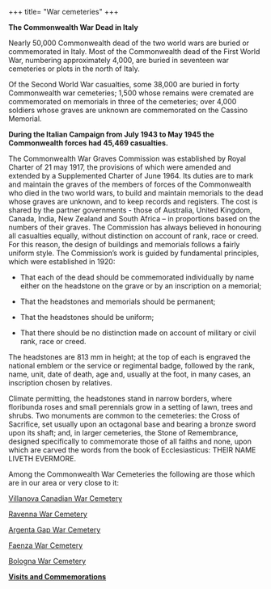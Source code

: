 +++
title= "War cemeteries"
+++

**The Commonwealth War Dead in Italy**

Nearly 50,000 Commonwealth dead of the two world wars are buried or commemorated in Italy.
Most of the Commonwealth dead of the First World War, numbering approximately 4,000, are buried in seventeen war cemeteries or plots in the north of Italy.

Of the Second World War casualties, some 38,000 are buried in forty Commonwealth war cemeteries; 1,500 whose remains were cremated are commemorated on memorials in three of the cemeteries; over 4,000 soldiers whose graves are unknown are commemorated on the Cassino Memorial.

**During the Italian Campaign from July 1943 to May 1945 the Commonwealth forces had 45,469 casualties.**

The Commonwealth War Graves Commission was established by Royal Charter of 21 may 1917, the provisions of which were amended and extended by a Supplemented Charter of June 1964.
Its duties are to mark and maintain the graves of the members of forces of the Commonwealth who died in the two world wars, to build and maintain memorials to the dead whose graves are unknown, and to keep records and registers.
The cost is shared  by the partner governments  - those of Australia, United Kingdom, Canada, India, New Zealand and South Africa – in proportions based on the numbers of their graves. 
The Commission has always believed in honouring all casualties equally, without distinction on account of rank, race or creed. For this reason, the design of buildings and memorials follows  a fairly  uniform style.
The Commission’s work is guided by fundamental principles, which were established in 1920:
-	That each of the dead should be commemorated individually by name either on the headstone on the grave or by an inscription on a memorial;

-	That the headstones and memorials should be permanent;


-	That the headstones should be uniform;

-	That there should be no distinction made on account of military or civil rank, race or creed.

The headstones are 813 mm in height; at the top of each is engraved the national emblem or the service or regimental badge, followed by the rank, name, unit, date of death, age and, usually at the foot, in many cases, an inscription chosen by relatives.

Climate permitting, the headstones stand in narrow borders, where floribunda roses and small perennials grow in a setting of lawn, trees and shrubs.
Two monuments are common to the cemeteries: the Cross of Sacrifice, set usually upon an octagonal base and bearing a bronze sword upon its shaft; and, in larger cemeteries, the Stone of Remembrance, designed specifically to commemorate those of all faiths and none, upon which are carved the words from the book of Ecclesiasticus: THEIR NAME LIVETH EVERMORE.

Among the Commonwealth War Cemeteries the following are those which are in our area or very close to it:


[Villanova Canadian War Cemetery](/en/cemeteries/villanova/)

[Ravenna War Cemetery](/en/cemeteries/ravenna/) 

[Argenta Gap War Cemetery](/en/cemeteries/argenta/)

[Faenza War Cemetery](/en/cemeteries/faenza/)

[Bologna War Cemetery](/en/cemeteries/bologna/)



**[Visits and Commemorations](/en/cemeteries/visits/)**